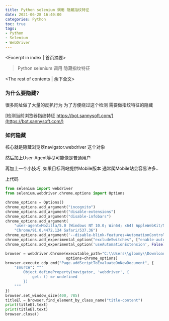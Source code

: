 ```yaml
---
title: Python selenium 调用 隐藏指纹特征
date: 2021-06-28 16:40:00
categories: Python
toc: true
tags:
- Python
- Selenium
- WebDriver
---
```

<Excerpt in index | 首页摘要> 
> Python selenium 调用 隐藏指纹特征
>
<!-- more -->
<The rest of contents | 余下全文>  

### 为什么要隐藏?

很多网址做了大量的反扒行为 为了方便绕过这个检测 需要做指纹特征的隐藏

[检测当前浏览器指纹特征 https://bot.sannysoft.com/](https://bot.sannysoft.com/)

### 如何隐藏

核心就是隐藏浏览器navigator.webdriver 这个对象

然后加上User-Agent等尽可能像是普通用户

再加上一个小技巧, 如果目标网站提供Mobile版本 通常爬Mobile站会容易许多..

上代码

```python
from selenium import webdriver
from selenium.webdriver.chrome.options import Options

chrome_options = Options()
chrome_options.add_argument("incognito")
chrome_options.add_argument("disable-extensions")
chrome_options.add_argument("disable-infobars")
chrome_options.add_argument(
    "user-agent=Mozilla/5.0 (Windows NT 10.0; Win64; x64) AppleWebKit/537.36 (KHTML, like Gecko) "
    "Chrome/91.0.4472.124 Safari/537.36")
chrome_options.add_argument('--disable-blink-features=AutomationControlled')
chrome_options.add_experimental_option("excludeSwitches", ["enable-automation"])
chrome_options.add_experimental_option('useAutomationExtension', False)

browser = webdriver.Chrome(executable_path="C:\\Users\\gloomy\\Downloads\\chromedriver_win32\\chromedriver.exe",
                           options=chrome_options)
browser.execute_cdp_cmd("Page.addScriptToEvaluateOnNewDocument", {
    "source": """
        Object.defineProperty(navigator, 'webdriver', {
            get: () => undefined
        })
    """
})
browser.set_window_size(400, 785)
titleEl = browser.find_element_by_class_name("title-content")
print(titleEl.text)
print(titleEl.text)
browser.close()
```